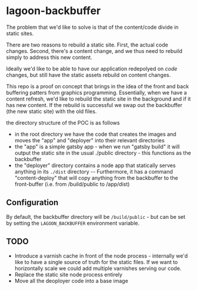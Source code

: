 # lagoon-backbuffer

The problem that we'd like to solve is that of the content/code divide in static sites.

There are two reasons to rebuild a static site. First, the actual code changes. Second, there's a content change, and we thus need to rebuild simply to address this new content.


Ideally we'd like to be able to have our application redepolyed on _code_ changes, but still have the static assets rebuild on content changes.


This repo is a proof on concept that brings in the idea of the front and back buffering patters from graphics programming.
Essentially, when we have a content refresh, we'd like to rebuild the static site in the background and if it has new content.
If the rebuild is successful we swap out the backbuffer (the new static site) with the old files.

the directory structure of the POC is as follows
- in the root directory we have the code that creates the images and moves the "app" and "deployer" into their relevant directories
- the "app" is a simple gatsby app - when we run "gatsby build" it will output the static site in the usual ./public directory - this functions as the backbuffer
- the "deployer" directory contains a node app that statically serves anything in its `./dist` directory
-- Furthermore, it has a command "content-deploy" that will copy anything from the backbuffer to the front-buffer (i.e. from /build/public to /app/dist)


## Configuration

By default, the backbuffer directory will be `/build/public` - but can be set by setting the `LAGOON_BACKBUFFER` environment variable.


## TODO

* Introduce a varnish cache in front of the node process - internally we'd like to have a single source of truth for the static files. If we want to horizontally scale we could add multiple varnishes serving our code.
* Replace the static site node process entirely
* Move all the deoployer code into a base image
